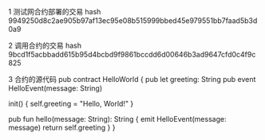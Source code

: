 1 测试网合约部署的交易 hash
9949250d8c2ae905b97af13ec95e08b515999bbed45e979551bb7faad5b3d0a9

2 调用合约的交易 hash
9bcd1f5acbbadd615b95d4bcbd9f9861bccdd6d00646b3ad9647cfd0c4f9c825

3 合约的源代码
pub contract HelloWorld {
  pub let greeting: String
  pub event HelloEvent(message: String)

  init() {
    self.greeting = "Hello, World!"
  }

  pub fun hello(message: String): String {
    emit HelloEvent(message: message)
    return self.greeting
  }
}
